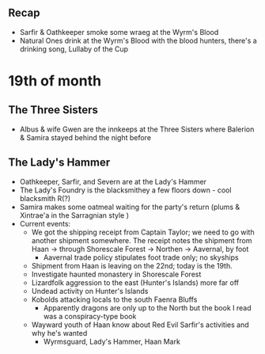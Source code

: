 ## Recap
- Sarfir & Oathkeeper smoke some wraeg at the Wyrm's Blood
- Natural Ones drink at the Wyrm's Blood with the blood hunters, there's a drinking song, Lullaby of the Cup

# 19th of month

## The Three Sisters
- Albus & wife Gwen are the innkeeps at the Three Sisters where Balerion & Samira stayed behind the night before

## The Lady's Hammer
- Oathkeeper, Sarfir, and Severn are at the Lady's Hammer
- The Lady's Foundry is the blacksmithey a few floors down - cool blacksmith R(?)
- Samira makes some oatmeal waiting for the party's return (plums & Xintrae'a in the Sarragnian style )
- Current events:
	- We got the shipping receipt from Captain Taylor; we need to go with another shipment somewhere. The receipt notes the shipment from Haan -> through Shorescale Forest -> Northen -> Aavernal, by foot
		- Aavernal trade policy stipulates foot trade only; no skyships
	- Shipment from Haan is leaving on the 22nd; today is the 19th.
	- Investigate haunted monastery in Shorescale Forest
	- Lizardfolk aggression to the east (Hunter's Islands) more far off
	- Undead activity on Hunter's Islands
	- Kobolds attacking locals to the south Faenra Bluffs
		- Apparently dragons are only up to the North but the book I read was a conspiracy-type book
	- Wayward youth of Haan know about Red Evil Sarfir's activities and why he's wanted
		- Wyrmsguard, Lady's Hammer, Haan Mark